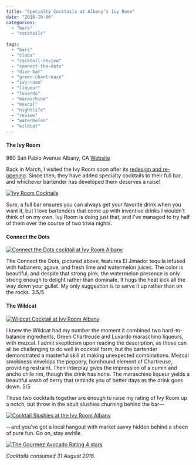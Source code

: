 ```yaml
---
title: "Specialty Cocktails at Albany’s Ivy Room"
date: "2016-10-06"
categories: 
  - "bars"
  - "cocktails"
  
tags: 
  - "bars"
  - "clubs"
  - "cocktail-review"
  - "connect-the-dots"
  - "dive-bar"
  - "green-chartreuse"
  - "ivy-room"
  - "liqueur"
  - "luxardo"
  - "maraschino"
  - "mexcal"
  - "nightlife"
  - "review"
  - "watermelon"
  - "wildcat"
---
```


#### The Ivy Room

860 San Pablo Avenue
Albany, CA
[Website](http://ivyroom.com/)

Back in March, I visited the Ivy Room soon after its [redesign and re-opening](http://thegourmez.com/2016/03/29/ivy-room-albany-review/). Since then, they have added specialty cocktails to their full bar, and whichever bartender has developed them deserves a raise!

[![Ivy Room Cocktails](http://s3.amazonaws.com/thegourmez-wpmedia/2016/10/Ivy-Room-Drinks-01-333x500.jpg)](http://s3.amazonaws.com/thegourmez-wpmedia/2016/10/Ivy-Room-Drinks-01.jpg)

Sure, a full bar ensures you can always get your favorite drink when you want it, but I love bartenders that come up with inventive drinks I wouldn’t think of on my own. Ivy Room is doing just that, and I’ve managed to try half of them over the course of two trivia nights.

#### Connect the Dots

[![Connect the Dots cocktail at Ivy Room Albany](http://s3.amazonaws.com/thegourmez-wpmedia/2016/10/Ivy-Room-Drinks-04-393x500.jpg)](http://s3.amazonaws.com/thegourmez-wpmedia/2016/10/Ivy-Room-Drinks-04.jpg)

The Connect the Dots, pictured above, features El Jimador tequila infused with habanero, agave, and fresh lime and watermelon juices. The color is beautiful, and despite that strong pink, the watermelon presence is only strong enough to delight rather than dominate. It hugs the heat kick all the way down your gullet. My only suggestion is to serve it up rather than on the rocks. 3.5/5

#### The Wildcat

[![Wildcat Cocktail at Ivy Room Albany](http://s3.amazonaws.com/thegourmez-wpmedia/2016/10/Ivy-Room-Drinks-03-333x500.jpg)](http://s3.amazonaws.com/thegourmez-wpmedia/2016/10/Ivy-Room-Drinks-03.jpg)

I knew the Wildcat had my number the moment it combined two hard-to-balance ingredients, Green Chartreuse and Luxardo maraschino liqueurs, with mezcal. I admit skepticism upon reading the description, as those can all be challenging to do well in cocktail form, but the bartender demonstrated a masterful skill at making unexpected combinations. Mezcal smokiness envelops the peppery, horehound element of Chartreuse, providing restraint. Their interplay gives the impression of a cumin and ancho chile rim, though the drink has none. The maraschino liqueur yields a beautiful wash of berry that reminds you of better days as the drink goes down. 5/5

Those two cocktails together are enough to raise my rating of Ivy Room up a notch, but throw in the adult slushies churning behind the bar—

[![Cocktail Slushies at the Ivy Room Albany](http://s3.amazonaws.com/thegourmez-wpmedia/2016/10/Ivy-Room-Drinks-02-402x500.jpg)](http://s3.amazonaws.com/thegourmez-wpmedia/2016/10/Ivy-Room-Drinks-02.jpg)

—and you’ve got a local hangout with market savvy hidden behind a sheen of pure fun. Go on, stay awhile.

[![The Gourmez Avocado Rating 4 stars](http://s3.amazonaws.com/thegourmez-wpmedia/2009/05/rating_avocado1.gif)](http://s3.amazonaws.com/thegourmez-wpmedia/2009/05/rating_avocado1.gif)

_Cocktails consumed 31 August 2016._
